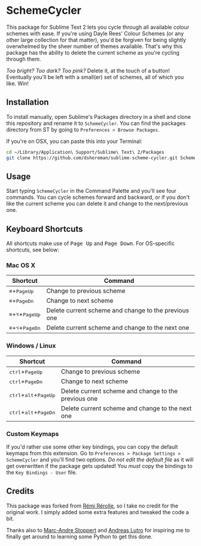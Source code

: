 # SchemeCycler

This package for Sublime Text 2 lets you cycle through all available colour schemes with ease.
If you're using Dayle Rees' Colour Schemes (or any other large collection for that matter), you'd
be forgiven for being slightly overwhelmed by the sheer number of themes available. That's why
this package has the ability to delete the current scheme as you're cycling through them.

_Too bright? Too dark? Too pink?_ Delete it, at the touch of a button!
Eventually you'll be left with a small(er) set of schemes, all of which you like. Win!


## Installation

To install manually, open Sublime's Packages directory in a shell and clone this
repository and rename it to `SchemeCycler`. You can find the packages directory from
ST by going to `Preferences > Browse Packages`.

If you're on OSX, you can paste this into your Terminal:

```bash
cd ~/Library/Application\ Support/Sublime\ Text\ 2/Packages
git clone https://github.com/dshoreman/sublime-scheme-cycler.git SchemeCycler

```


## Usage

Start typing `SchemeCycler` in the Command Palette and you'll see four commands.
You can cycle schemes forward and backward, or if you don't like the current scheme
you can delete it and change to the next/previous one.


## Keyboard Shortcuts

All shortcuts make use of <kbd>Page Up</kbd> and <kbd>Page Down</kbd>.
For OS-specific shortcuts, see below:

### Mac OS X

| Shortcut                                      | Command                                              |
| --------------------------------------------- |-------------------------------------------------------|
| <kbd>⌘</kbd>+<kbd>PageUp</kbd>                | Change to previous scheme                            |
| <kbd>⌘</kbd>+<kbd>PageDn</kbd>                | Change to next scheme                                |
| <kbd>⌘</kbd>+<kbd>⌥</kbd>+<kbd>PageUp</kbd>  | Delete current scheme and change to the previous one |
| <kbd>⌘</kbd>+<kbd>⌥</kbd>+<kbd>PageDn</kbd>  | Delete current scheme and change to the next one     |

### Windows / Linux

| Shortcut                                          | Command                                              |
| ------------------------------------------------- |------------------------------------------------------|
| <kbd>ctrl</kbd>+<kbd>PageUp</kbd>                 | Change to previous scheme                            |
| <kbd>ctrl</kbd>+<kbd>PageDn</kbd>                 | Change to next scheme                                |
| <kbd>ctrl</kbd>+<kbd>alt</kbd>+<kbd>PageUp</kbd>  | Delete current scheme and change to the previous one |
| <kbd>ctrl</kbd>+<kbd>alt</kbd>+<kbd>PageDn</kbd>  | Delete current scheme and change to the next one     |

### Custom Keymaps

If you'd rather use some other key bindings, you can copy the default keymaps from this
extension. Go to `Preferences > Package Settings > SchemeCycler` and you'll find two
options. *Do not edit the default file* as it will get overwritten if the package gets
updated! You *must* copy the bindings to the `Key Bindings - User` file.


## Credits

This package was forked from [Rémi Rérolle](https://github.com/rrerolle/sublime-scheme-cycler), so I
take no credit for the original work. I simply added some extra features and tweaked the code a bit.

Thanks also to [Marc-Andre Stoppert](https://github.com/mstoppert) and [Andreas Lutro](https://github.com/anlutro)
for inspiring me to finally get around to learning some Python to get this done.
